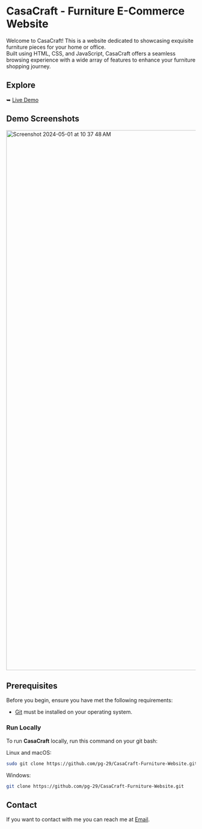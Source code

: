 

  # CasaCraft - Furniture E-Commerce Website
  Welcome to CasaCraft! This is a website dedicated to showcasing exquisite furniture pieces for your home or office. <br>
  Built using HTML, CSS, and JavaScript, CasaCraft offers a seamless browsing experience with a wide array of features to enhance your furniture shopping journey.

  ## Explore
 ➥ [Live Demo](https://casacraft.netlify.app)

  ## Demo Screenshots
  
<img width="1432" alt="Screenshot 2024-05-01 at 10 37 48 AM" src="https://github.com/pg-29/CasaCraft-Furniture-Website/assets/122177879/d3db8dd1-faf6-4c6c-a396-617bfc47dcf5">

## Prerequisites

Before you begin, ensure you have met the following requirements:

* [Git](https://git-scm.com/downloads "Download Git") must be installed on your operating system.

### Run Locally

To run **CasaCraft** locally, run this command on your git bash:

Linux and macOS:

```bash
sudo git clone https://github.com/pg-29/CasaCraft-Furniture-Website.git
```

Windows:

```bash
git clone https://github.com/pg-29/CasaCraft-Furniture-Website.git
```

## Contact

If you want to contact with me you can reach me at [Email](pushkar_garg@outlook.com).

 
